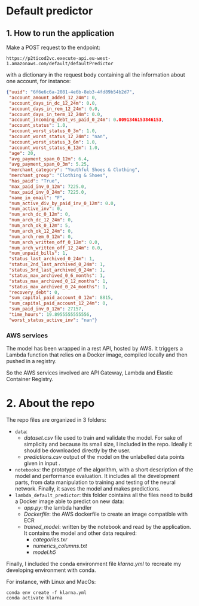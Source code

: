 # Default predictor

## 1. How to run the application
Make a POST request to the endpoint: 

```https://p2ticod2vc.execute-api.eu-west-1.amazonaws.com/default/defaultPredictor```

with a dictionary in the request body containing all the information about one account, for instance:

```json
{"uuid": "6f6e6c6a-2081-4e6b-8eb3-4fd89b54b2d7",
 "account_amount_added_12_24m": 0,
 "account_days_in_dc_12_24m": 0.0,
 "account_days_in_rem_12_24m": 0.0,
 "account_days_in_term_12_24m": 0.0,
 "account_incoming_debt_vs_paid_0_24m": 0.0091346153846153,
 "account_status": 1.0,
 "account_worst_status_0_3m": 1.0,
 "account_worst_status_12_24m": "nan",
 "account_worst_status_3_6m": 1.0,
 "account_worst_status_6_12m": 1.0,
 "age": 20,
 "avg_payment_span_0_12m": 6.4,
 "avg_payment_span_0_3m": 5.25,
 "merchant_category": "Youthful Shoes & Clothing",
 "merchant_group": "Clothing & Shoes",
 "has_paid": "True",
 "max_paid_inv_0_12m": 7225.0,
 "max_paid_inv_0_24m": 7225.0,
 "name_in_email": "F",
 "num_active_div_by_paid_inv_0_12m": 0.0,
 "num_active_inv": 0,
 "num_arch_dc_0_12m": 0,
 "num_arch_dc_12_24m": 0,
 "num_arch_ok_0_12m": 5,
 "num_arch_ok_12_24m": 0,
 "num_arch_rem_0_12m": 0,
 "num_arch_written_off_0_12m": 0.0,
 "num_arch_written_off_12_24m": 0.0,
 "num_unpaid_bills": 1,
 "status_last_archived_0_24m": 1,
 "status_2nd_last_archived_0_24m": 1,
 "status_3rd_last_archived_0_24m": 1,
 "status_max_archived_0_6_months": 1,
 "status_max_archived_0_12_months": 1,
 "status_max_archived_0_24_months": 1,
 "recovery_debt": 0,
 "sum_capital_paid_account_0_12m": 8815,
 "sum_capital_paid_account_12_24m": 0,
 "sum_paid_inv_0_12m": 27157,
 "time_hours": 19.8955555555556,
 "worst_status_active_inv": "nan"}
```

### AWS services
The model has been wrapped in a rest API, hosted by AWS. It triggers a Lambda function that
relies on a Docker image, compiled locally and then pushed in a registry.

So the AWS services involved are API Gateway, Lambda and Elastic Container Registry.


# 2. About the repo
The repo files are organized in 3 folders:
- `data`:
  - *dataset.csv* file used to train and validate the model. 
    For sake of simplicity and because its small size, I included in the repo.
    Ideally it should be downloaded directly by the user.
  - *predictions.csv* output of the model on the unlabelled data points given in input .
- `notebooks`: the prototype of the algorithm, with a short description of the
model and performance evaluation. It includes all the development parts, from data manipulation
to training and testing of the neural network. Finally, it saves the model and makes predictions.
- `lambda_default_predictor`: this folder cointains all the files
need to build a Docker image able to predict on new data:
  - *app.py*: the lambda handler
  - *Dockerfile*: the AWS dockerfile to create an image compatible with ECR
  - *trained_model*:  written by the notebook and read by the application. It contains the model and
  other data required:
    - *categories.txr*
    - *numerics_columns.txt*
    - *model.h5*

Finally, I included the conda environment file *klarna.yml* to recreate
my developing environment with conda.

For instance, with Linux and MacOs:
```console
conda env create -f klarna.yml
conda activate klarna 
```
